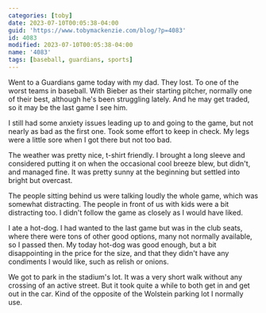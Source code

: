 ```yaml
---
categories: [toby]
date: 2023-07-10T00:05:38-04:00
guid: 'https://www.tobymackenzie.com/blog/?p=4083'
id: 4083
modified: 2023-07-10T00:05:38-04:00
name: '4083'
tags: [baseball, guardians, sports]
---
```


Went to a Guardians game today with my dad.  They lost.<!--more-->  To one of the worst teams in baseball.  With Bieber as their starting pitcher, normally one of their best, although he's been struggling lately.  And he may get traded, so it may be the last game I see him.

I still had some anxiety issues leading up to and going to the game, but not nearly as bad as the first one.  Took some effort to keep in check.  My legs were a little sore when I got there but not too bad.

The weather was pretty nice, t-shirt friendly.  I brought a long sleeve and considered putting it on when the occasional cool breeze blew, but didn't, and managed fine.  It was pretty sunny at the beginning but settled into bright but overcast.

The people sitting behind us were talking loudly the whole game, which was somewhat distracting.  The people in front of us with kids were a bit distracting too.  I didn't follow the game as closely as I would have liked.

I ate a hot-dog.  I had wanted to the last game but was in the club seats, where there were tons of other good options, many not normally available, so I passed then.  My today hot-dog was good enough, but a bit disappointing in the price for the size, and that they didn't have any condiments I would like, such as relish or onions.

We got to park in the stadium's lot.  It was a very short walk without any crossing of an active street.  But it took quite a while to both get in and get out in the car.  Kind of the opposite of the Wolstein parking lot I normally use.
